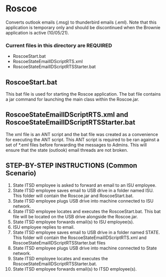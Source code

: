 # Roscoe
Converts outlook emails (.msg) to thunderbird emails (.eml). Note that this application is temporary only and should be discontinued when the Brownie application is active (10/05/21).

### Current files in this directory are REQUIRED
- RoscoeStart.bat
- RoscoeStateEmailIDScriptRTS.xml
- RoscoeStateEmailIDScriptRTSStarter.bat

## RoscoeStart.bat
This bat file is used for starting the Roscoe application. The bat file contains a jar command for launching the main class within the Roscoe.jar.  

## RoscoeStateEmailIDScriptRTS.xml and RoscoeStateEmailIDScriptRTSStarter.bat
The xml file is an ANT script and the bat file was created as a convenience for executing the ANT script.  This ANT script is required to be ran against a set of *.eml files before forwarding the messages to Admins.  This will ensure that the state (outlook) email threads are not broken.

## STEP-BY-STEP INSTRUCTIONS (Common Scenario)
1. State ITSD employee is asked to forward an email to an ISU employee.
2. State ITSD employee saves email to USB drive in a folder named ISU.  This folder will contain the Roscoe.jar and RoscoeStart.bat.
3. State ITSD employee plugs USB drive into machine connected to ISU network. 
4. State ITSD employee locates and executes the RoscoeStart.bat.  This bat file will be located on the USB drive alongside the Roscoe.jar.
5. State ITSD employee forwards email(s) to ISU employee(s).
6. ISU employee replies to email.
7. State ITSD employee saves email to USB drive in a folder named STATE.  This folder will contain the RoscoeStateEmailIDScriptRTS.xml and RoscoeStateEmailIDScriptRTSStarter.bat files
8. State ITSD employee plugs USB drive into machine connected to State network.
9. State ITSD employee locates and executes the RoscoeStateEmailIDScriptRTSStarter.bat.
10. State ITSD employee forwards email(s) to ITSD employee(s).
